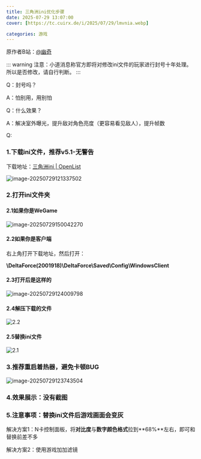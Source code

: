 ```yaml
---
title: 三角洲ini优化步骤
date: 2025-07-29 13:07:00
cover: [https://tc.cuirx.de/i/2025/07/29/lmvnia.webp]

categories: 游戏
---
```

原作者B站：[@幽奇](https://space.bilibili.com/35262141)


::: warning
注意：小道消息称官方即将对修改ini文件的玩家进行封号十年处理。所以是否修改，请自行判断。
:::



Q：封号吗？

A：怕别用，用别怕

Q：什么效果？

A：解决室外曝光，提升敌对角色亮度（更容易看见敌人），提升帧数

Q:

### 1.下载ini文件，推荐v5.1-无警告

下载地址：[三角洲ini | OpenList](https://pan.quark.cn/s/8a13314d0a80)



![image-20250729121337502](https://tc.cuirx.de/i/2025/07/29/k2f20f-2.webp)

### 2.打开ini文件夹

#### 2.1如果你是WeGame

![image-20250729150042270](https://tc.cuirx.de/i/2025/07/29/otbu93-2.webp)

#### 2.2如果你是客户端

右上角打开下载地址，然后打开：

**\DeltaForce(2001918)\DeltaForce\Saved\Config\WindowsClient**





#### 2.3打开后是这样的

![image-20250729124009798](https://tc.cuirx.de/i/2025/07/29/kibtlr-2.webp)



#### 2.4解压下载的文件

![2.2](https://tc.cuirx.de/i/2025/07/29/lklpwc-2.gif)

#### 2.5替换ini文件

![2.1](https://tc.cuirx.de/i/2025/07/29/klyyms-2.gif)

### 3.推荐重启着热器，避免卡顿BUG

![image-20250729123743504](https://tc.cuirx.de/i/2025/08/08/sq8ktm.webp)

### 4.效果展示：没有截图

### 5.注意事项：替换ini文件后游戏画面会变灰

解决方案1：N卡控制面板，将**对比度**与**数字颜色格式**拉到**68%**左右，即可和替换前差不多

解决方案2：使用游戏加加滤镜